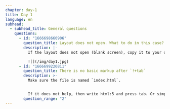 ```yaml
---
chapter: day-1
title: Day 1
language: en
subhead:
  - subhead_title: General questions
    questions:
      - id: "1666698660906"
        question_title: Layout does not open. What to do in this case?
        description: |-
          If the layout does not open (blank screen), copy it to your drafts

          ![](/img/day1.jpg)
      - id: "1666699220811"
        question_title: There is no basic markup after `!+tab`
        description: >-
          Make sure the file is named `index.html`.


          If it does not help, then write html:5 and press tab. Or simply write html and select html:5 from the drop-down list (in the code editor in the `index.html` file)
        question_range: "2"
---
```

